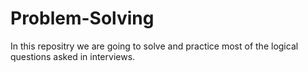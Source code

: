 # Problem-Solving
In this repositry we are going to solve and practice most of the logical questions asked in interviews.  
